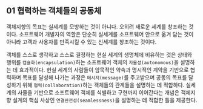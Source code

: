 ## 01 협력하는 객체들의 공동체

객체지향의 목표는 실세계를 모방하는 것이 아니다. 오히려 새로운 세계를 창조하는 것이다. 소프트웨어 개발자의 역할은 단순히 실세계를 소프트웨어 안으로 옮겨 담는 것이 아니라 고객과 사용자를 만족시킬 수 있는 신세계를 창조하는 것이다.

객체를 스스로 생각하고 스스로 결정하는 현실 세계의 생명체에 비유하는 것은 상태와 행위를 `캡슐화(encapsulation)`하는 소프트웨어 객체의 `자율성(autonomous)`을 설명하는 데 효과적이다. 현실 세계의 사람들이 암묵적인 약속과 명시적인 계약을 기반으로 협력하며 목표를 달성해 나가는 과정은 `메시지(message)`를 주고받으며 공동의 목표를 달성하기 위해 `협력(collaboration)`하는 객체들의 관계들을 설명하는 데 적합하다. 실세계의 사물을 기반으로 소프트웨어 객체를 식별하고 구현까지 이어간다는 개념은 객체지향 설계의 핵심 사상인 `연결완전성(seamlessness)`을 설명하는 데 적합한 틀을 제공한다.